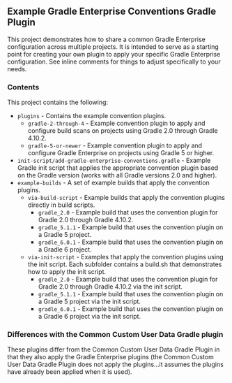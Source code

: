 ## Example Gradle Enterprise Conventions Gradle Plugin

This project demonstrates how to share a common Gradle Enterprise configuration across multiple projects. It is intended to serve as a starting point for creating your own plugin to apply your specific Gradle Enterprise configuration. See inline comments for things to adjust specifically to your needs.

### Contents

This project contains the following:

  * `plugins` - Contains the example convention plugins.
    * `gradle-2-through-4` - Example convention plugin to apply and configure build scans on projects using Gradle 2.0 through Gradle 4.10.2.
    * `gradle-5-or-newer` - Example convention plugin to apply and configure Gradle Enterprise on projects using Gradle 5 or higher.
  * `init-script/add-gradle-enterprise-conventions.gradle` - Example Gradle init script that applies the appropriate convention plugin based on the Gradle version (works with all Gradle versions 2.0 and higher).
  * `example-builds` - A set of example builds that apply the convention plugins.
    * `via-build-script` - Example builds that apply the convention plugins directly in build scripts.
      * `gradle_2.0` - Example build that uses the convention plugin for Gradle 2.0 through Gradle 4.10.2.
      * `gradle_5.1.1` - Example build that uses the convention plugin on a Gradle 5 project.
      * `gradle_6.0.1` - Example build that uses the convention plugin on a Gradle 6 project.
    * `via-init-script` - Examples that apply the convention plugins using the init script. Each subfolder contains a build.sh that demonstrates how to apply the init script.
      * `gradle_2.0` - Example build that uses the convention plugin for Gradle 2.0 through Gradle 4.10.2 via the init script.
      * `gradle_5.1.1` - Example build that uses the convention plugin on a Gradle 5 project via the init script.
      * `gradle_6.0.1` - Example build that uses the convention plugin on a Gradle 6 project via the init script.

### Differences with the Common Custom User Data Gradle plugin
These plugins differ from the Common Custom User Data Gradle Plugin in that they also apply the Gradle Enterprise plugins (the Common Custom User Data Gradle Plugin does not apply the plugins...it assumes the plugins have already been applied when it is used).
